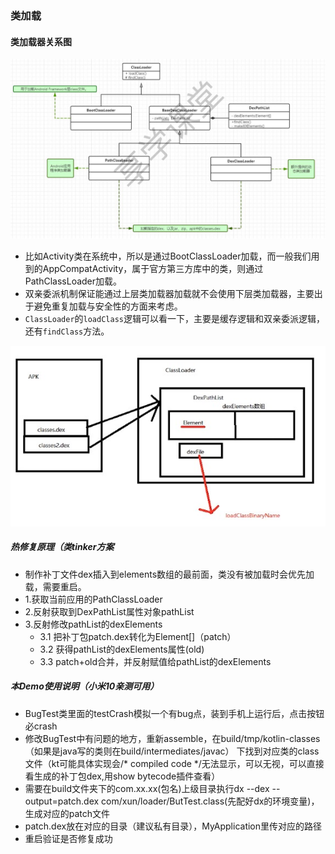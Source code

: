 ### 类加载

#### 类加载器关系图
![类加载器关系](imgs/001.jpg)

- 比如Activity类在系统中，所以是通过BootClassLoader加载，而一般我们用到的AppCompatActivity，属于官方第三方库中的类，则通过PathClassLoader加载。
- 双亲委派机制保证能通过上层类加载器加载就不会使用下层类加载器，主要出于避免重复加载与安全性的方面来考虑。
- `ClassLoader`的`loadClass`逻辑可以看一下，主要是缓存逻辑和双亲委派逻辑，还有`findClass`方法。

![类加载器关系](imgs/002.png)

##### 热修复原理（类tinker方案
- 制作补丁文件dex插入到elements数组的最前面，类没有被加载时会优先加载，需要重启。
- 1.获取当前应用的PathClassLoader
- 2.反射获取到DexPathList属性对象pathList
- 3.反射修改pathList的dexElements
	- 3.1 把补丁包patch.dex转化为Element[]（patch）
	- 3.2 获得pathList的dexElements属性(old)
	- 3.3 patch+old合并，并反射赋值给pathList的dexElements

##### 本Demo使用说明（小米10亲测可用）
- BugTest类里面的testCrash模拟一个有bug点，装到手机上运行后，点击按钮必crash
- 修改BugTest中有问题的地方，重新assemble，在build/tmp/kotlin-classes（如果是java写的类则在build/intermediates/javac）
    下找到对应类的class文件（kt可能具体实现会/* compiled code */无法显示，可以无视，可以直接看生成的补丁包dex,用show bytecode插件查看）
- 需要在build文件夹下的com.xx.xx(包名)上级目录执行dx --dex --output=patch.dex com/xun/loader/ButTest.class(先配好dx的环境变量)，生成对应的patch文件
- patch.dex放在对应的目录（建议私有目录），MyApplication里传对应的路径
- 重启验证是否修复成功